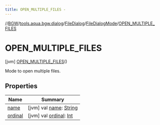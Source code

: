 ```yaml
---
title: OPEN_MULTIPLE_FILES -
---
```

//[BGW](../../../../../index.md)/[tools.aqua.bgw.dialog](../../../index.md)/[FileDialog](../../index.md)/[FileDialogMode](../index.md)/[OPEN_MULTIPLE_FILES](index.md)



# OPEN_MULTIPLE_FILES  
 [jvm] [OPEN_MULTIPLE_FILES](index.md)()  


Mode to open multiple files.

   


## Properties  
  
|  Name |  Summary | 
|---|---|
| <a name="tools.aqua.bgw.dialog/FileDialog.FileDialogMode.OPEN_MULTIPLE_FILES/name/#/PointingToDeclaration/"></a>[name](name.md)| <a name="tools.aqua.bgw.dialog/FileDialog.FileDialogMode.OPEN_MULTIPLE_FILES/name/#/PointingToDeclaration/"></a> [jvm] val [name](name.md): [String](https://kotlinlang.org/api/latest/jvm/stdlib/kotlin/-string/index.html)   <br>|
| <a name="tools.aqua.bgw.dialog/FileDialog.FileDialogMode.OPEN_MULTIPLE_FILES/ordinal/#/PointingToDeclaration/"></a>[ordinal](ordinal.md)| <a name="tools.aqua.bgw.dialog/FileDialog.FileDialogMode.OPEN_MULTIPLE_FILES/ordinal/#/PointingToDeclaration/"></a> [jvm] val [ordinal](ordinal.md): [Int](https://kotlinlang.org/api/latest/jvm/stdlib/kotlin/-int/index.html)   <br>|

